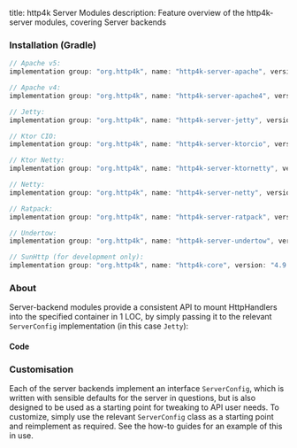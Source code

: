 title: http4k Server Modules
description: Feature overview of the http4k-server modules, covering Server backends

### Installation (Gradle)

```groovy
// Apache v5: 
implementation group: "org.http4k", name: "http4k-server-apache", version: "4.9.2.0"

// Apache v4: 
implementation group: "org.http4k", name: "http4k-server-apache4", version: "4.9.2.0"

// Jetty: 
implementation group: "org.http4k", name: "http4k-server-jetty", version: "4.9.2.0"

// Ktor CIO: 
implementation group: "org.http4k", name: "http4k-server-ktorcio", version: "4.9.2.0"

// Ktor Netty: 
implementation group: "org.http4k", name: "http4k-server-ktornetty", version: "4.9.2.0"

// Netty: 
implementation group: "org.http4k", name: "http4k-server-netty", version: "4.9.2.0"

// Ratpack: 
implementation group: "org.http4k", name: "http4k-server-ratpack", version: "4.9.2.0"

// Undertow: 
implementation group: "org.http4k", name: "http4k-server-undertow", version: "4.9.2.0"

// SunHttp (for development only): 
implementation group: "org.http4k", name: "http4k-core", version: "4.9.2.0"
```

### About
Server-backend modules provide a consistent API to mount HttpHandlers into the specified container in 1 LOC, by 
simply passing it to the relevant `ServerConfig` implementation (in this case `Jetty`):

#### Code [<img class="octocat"/>](https://github.com/http4k/http4k/blob/master/src/docs/guide/reference/servers/example_http.kt)

<script src="https://gist-it.appspot.com/https://github.com/http4k/http4k/blob/master/src/docs/guide/reference/servers/example_http.kt"></script>

### Customisation
Each of the server backends implement an interface `ServerConfig`, which is written with sensible defaults for the server in questions, 
but is also designed to be used as a starting point for tweaking to API user needs. To customize, simply use the relevant `ServerConfig` 
class as a starting point and reimplement as required. See the how-to guides for an example of this in use.

